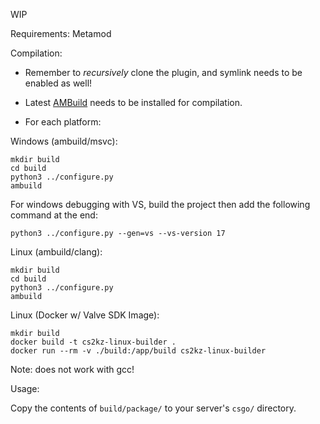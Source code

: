 WIP

Requirements: Metamod

Compilation:
- Remember to *recursively* clone the plugin, and symlink needs to be enabled as well!
- Latest [AMBuild](https://github.com/alliedmodders/ambuild/) needs to be installed for compilation.

- For each platform:
  
Windows (ambuild/msvc): 
```
mkdir build
cd build
python3 ../configure.py 
ambuild
``` 

For windows debugging with VS, build the project then add the following command at the end:
```
python3 ../configure.py --gen=vs --vs-version 17
``` 

Linux (ambuild/clang):
```
mkdir build
cd build
python3 ../configure.py 
ambuild
``` 

Linux (Docker w/ Valve SDK Image):
```
mkdir build
docker build -t cs2kz-linux-builder .
docker run --rm -v ./build:/app/build cs2kz-linux-builder
```

Note: does not work with gcc!

Usage:

Copy the contents of `build/package/` to your server's `csgo/` directory.